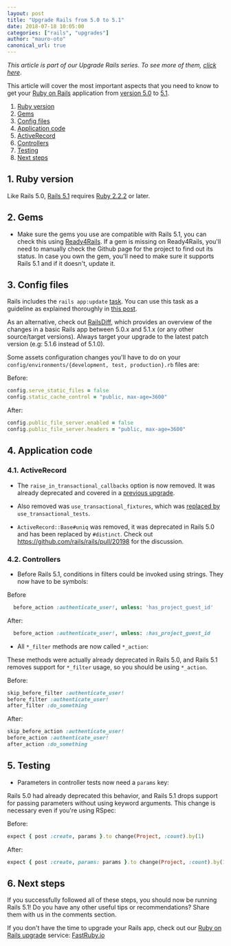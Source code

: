 ```yaml
---
layout: post
title: "Upgrade Rails from 5.0 to 5.1"
date: 2018-07-18 10:05:00
categories: ["rails", "upgrades"]
author: "mauro-oto"
canonical_url: true
---
```


_This article is part of our Upgrade Rails series. To see more of them, [click here](https://www.ombulabs.com/blog/tags/upgrades)_.

This article will cover the most important aspects that you need to know to get
your [Ruby on Rails](http://rubyonrails.org/) application from [version 5.0](http://guides.rubyonrails.org/5_0_release_notes.html) to [5.1](http://guides.rubyonrails.org/5_1_release_notes.html).

<!--more-->

1. [Ruby version](#ruby-version)
2. [Gems](#gems)
3. [Config files](#config-files)
4. [Application code](#application-code)
  1. [ActiveRecord](#active-record)
  2. [Controllers](#controllers)
5. [Testing](#testing)
6. [Next steps](#next-steps)

<h2 id="ruby-version">1. Ruby version</h2>

Like Rails 5.0, [Rails 5.1](https://weblog.rubyonrails.org/2017/4/27/Rails-5-1-final/) requires [Ruby 2.2.2](https://www.ruby-lang.org/en/news/2015/04/13/ruby-2-2-2-released/) or later.

<h2 id="gems">2. Gems</h2>

- Make sure the gems you use are compatible with Rails 5.1, you can check this
using [Ready4Rails](http://www.ready4rails.net). If a gem is missing on
Ready4Rails, you'll need to manually check the Github page for the project to
find out its status. In case you own the gem, you'll need to make sure it
supports Rails 5.1 and if it doesn't, update it.

<h2 id="config-files">3. Config files</h2>

Rails includes the `rails app:update` [task](http://edgeguides.rubyonrails.org/upgrading_ruby_on_rails.html#the-update-task).
You can use this task as a guideline as explained thoroughly in
[this post](http://thomasleecopeland.com/2015/08/06/running-rails-update.html).

As an alternative, check out [RailsDiff](http://railsdiff.org/5.0.7/5.1.6),
which provides an overview of the changes in a basic Rails app between 5.0.x and
5.1.x (or any other source/target versions). Always target your upgrade to the
latest patch version (e.g: 5.1.6 instead of 5.1.0).

Some assets configuration changes you'll have to do on your
`config/environments/{development, test, production}.rb` files are:

Before:

```ruby
config.serve_static_files = false
config.static_cache_control = "public, max-age=3600"
```

After:

```ruby
config.public_file_server.enabled = false
config.public_file_server.headers = "public, max-age=3600"
```

<h2 id="application-code">4. Application code</h2>

<h3 id="active-record">4.1. ActiveRecord</h2>

- The `raise_in_transactional_callbacks` option is now removed. It was
already deprecated and covered in a [previous upgrade](https://www.ombulabs.com/blog/rails/upgrades/upgrade-rails-from-4-1-to-4-2.html).

- Also removed was `use_transactional_fixtures`, which was [replaced by](https://github.com/rails/rails/pull/19282)
`use_transactional_tests`.

- `ActiveRecord::Base#uniq` was removed, it was deprecated in Rails 5.0 and has
been replaced by `#distinct`. Check out https://github.com/rails/rails/pull/20198
for the discussion.

<h3 id="controllers">4.2. Controllers</h2>

- Before Rails 5.1, conditions in filters could be invoked using strings. They
now have to be symbols:

 Before

```ruby
  before_action :authenticate_user!, unless: 'has_project_guest_id'
```

After:

```ruby
  before_action :authenticate_user!, unless: :has_project_guest_id
```

- All `*_filter` methods are now called `*_action`:

These methods were actually already deprecated in Rails 5.0, and Rails 5.1
removes support for `*_filter` usage, so you should be using `*_action`.

Before:

```ruby
skip_before_filter :authenticate_user!
before_filter :authenticate_user!
after_filter :do_something
```

After:

```ruby
skip_before_action :authenticate_user!
before_action :authenticate_user!
after_action :do_something
```

<h2 id="testing">5. Testing</h2>

- Parameters in controller tests now need a `params` key:

Rails 5.0 had already deprecated this behavior, and Rails 5.1 drops support for
passing parameters without using keyword arguments. This change is necessary
even if you're using RSpec:

Before:

```ruby
expect { post :create, params }.to change(Project, :count).by(1)
```

After:

```ruby
expect { post :create, params: params }.to change(Project, :count).by(1)
```

<h2 id="next-steps">6. Next steps</h2>

If you successfully followed all of these steps, you should now be running Rails 5.1! Do you have any other useful tips or recommendations? Share them with us in the comments section.

If you don't have the time to upgrade your Rails app, check out our [Ruby on Rails
upgrade](https://fastruby.io) service: [FastRuby.io](https://fastruby.io)
